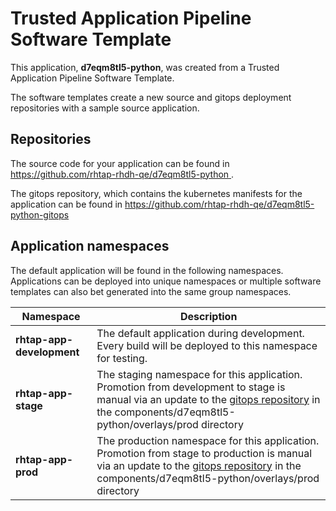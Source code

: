 # Trusted Application Pipeline Software Template

This application, **d7eqm8tl5-python**, was created from a Trusted Application Pipeline Software Template.

The software templates create a new source and gitops deployment repositories with a sample source application. 

## Repositories

The source code for your application can be found in [https://github.com/rhtap-rhdh-qe/d7eqm8tl5-python ](https://github.com/rhtap-rhdh-qe/d7eqm8tl5-python ).
 
The gitops repository, which contains the kubernetes manifests for the application can be found in 
[https://github.com/rhtap-rhdh-qe/d7eqm8tl5-python-gitops ](https://github.com/rhtap-rhdh-qe/d7eqm8tl5-python-gitops ) 

## Application namespaces 

The default application will be found in the following namespaces. Applications can be deployed into unique namespaces or multiple software templates can also bet generated into the same group namespaces.  

|  Namespace   |  Description   |  
| -------- | -------- |   
| **rhtap-app-development** | The default application during development. Every build will be deployed to this namespace for testing. | 
| **rhtap-app-stage** | The staging namespace for this application. Promotion from development to stage is manual via an update to the [gitops repository](https://github.com/rhtap-rhdh-qe/d7eqm8tl5-python-gitops ) in the components/d7eqm8tl5-python/overlays/prod directory |  
| **rhtap-app-prod** | The production namespace for this application. Promotion from stage to production is manual via an update to the [gitops repository](https://github.com/rhtap-rhdh-qe/d7eqm8tl5-python-gitops ) in the components/d7eqm8tl5-python/overlays/prod directory | 